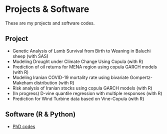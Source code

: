 ---
---

# Projects & Software
These are my projects and software codes.

## Project

* Genetic Analysis of Lamb Survival from Birth to Weaning in Baluchi sheep (with SAS)  
* Modeling Drought under Climate Change Using Copula (with R)  
* Prediction of oil returns for MENA region using copula GARCH models (with R)  
* Modeling Iranian COVID-19 mortality rate using bivariate Gompertz-Makeham distribution (with R)  
* Risk analysis of Iranian stocks using copula GARCH models (with R)  
* (In progress) D-vine quantile regression with multiple responses (with R)
* Prediction for Wind Turbine data based on Vine-Copula (with R)

## Software (R & Python)

* [PhD codes](https://github.com/hamb8066/phdthesis/blob/gh-pages/index.md)



